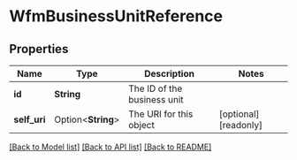 # WfmBusinessUnitReference

## Properties

Name | Type | Description | Notes
------------ | ------------- | ------------- | -------------
**id** | **String** | The ID of the business unit | 
**self_uri** | Option<**String**> | The URI for this object | [optional][readonly]

[[Back to Model list]](../README.md#documentation-for-models) [[Back to API list]](../README.md#documentation-for-api-endpoints) [[Back to README]](../README.md)


